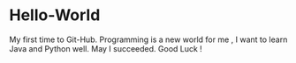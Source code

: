 # Hello-World
My first time to Git-Hub.
Programming is a new world for me , I want to learn Java and Python well. May I succeeded.
Good Luck !
